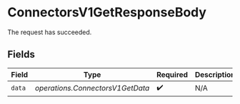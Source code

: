 # ConnectorsV1GetResponseBody

The request has succeeded.


## Fields

| Field                            | Type                             | Required                         | Description                      |
| -------------------------------- | -------------------------------- | -------------------------------- | -------------------------------- |
| `data`                           | *operations.ConnectorsV1GetData* | :heavy_check_mark:               | N/A                              |